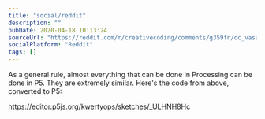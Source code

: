 ```yaml
---
title: "social/reddit"
description: ""
pubDate: 2020-04-18 10:13:24
sourceUrl: "https://reddit.com/r/creativecoding/comments/g359fn/oc_vasarely_made_with_processing/fnspnxq/"
socialPlatform: "Reddit"
tags: []
---
```


As a general rule, almost everything that can be done in Processing can be done in P5. They are extremely similar. Here's the code from above, converted to P5:

https://editor.p5js.org/kwertyops/sketches/_ULHNH8Hc
